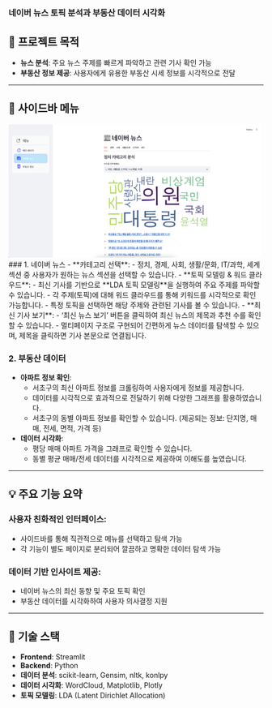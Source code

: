 # <h3>네이버 뉴스 토픽 분석과 부동산 데이터 시각화</h2>

## 🚀 프로젝트 목적
- **뉴스 분석**: 주요 뉴스 주제를 빠르게 파악하고 관련 기사 확인 가능
- **부동산 정보 제공**: 사용자에게 유용한 부동산 시세 정보를 시각적으로 전달

---

## 📂 사이드바 메뉴
<img src="./project/assets/2.png" alt="이미지" width="500">
### 1. 네이버 뉴스
- **카테고리 선택**:
  - 정치, 경제, 사회, 생활/문화, IT/과학, 세계 섹션 중 사용자가 원하는 뉴스 섹션을 선택할 수 있습니다.
- **토픽 모델링 & 워드 클라우드**:
  - 최신 기사를 기반으로 **LDA 토픽 모델링**을 실행하여 주요 주제를 파악할 수 있습니다.
  - 각 주제(토픽)에 대해 워드 클라우드를 통해 키워드를 시각적으로 확인 가능합니다.
  - 특정 토픽을 선택하면 해당 주제와 관련된 기사를 볼 수 있습니다.
- **최신 기사 보기**:
  - ‘최신 뉴스 보기’ 버튼을 클릭하여 최신 뉴스의 제목과 추천 수를 확인할 수 있습니다.
  - 멀티페이지 구조로 구현되어 간편하게 뉴스 데이터를 탐색할 수 있으며, 제목을 클릭하면 기사 본문으로 연결됩니다.

### 2. 부동산 데이터
- **아파트 정보 확인**:
  - 서초구의 최신 아파트 정보를 크롤링하여 사용자에게 정보를 제공합니다.
  - 데이터를 시각적으로 효과적으로 전달하기 위해 다양한 그래프를 활용하였습니다.
  - 서초구의 동별 아파트 정보를 확인할 수 있습니다. (제공되는 정보: 단지명, 매매, 전세, 면적, 가격 등)
- **데이터 시각화**:
  - 평당 매매 아파트 가격을 그래프로 확인할 수 있습니다.
  - 동별 평균 매매/전세 데이터를 시각적으로 제공하여 이해도를 높였습니다.

---

## 💡 주요 기능 요약
### 사용자 친화적인 인터페이스:
- 사이드바를 통해 직관적으로 메뉴를 선택하고 탐색 가능
- 각 기능이 별도 페이지로 분리되어 깔끔하고 명확한 데이터 탐색 가능

### 데이터 기반 인사이트 제공:
- 네이버 뉴스의 최신 동향 및 주요 토픽 확인
- 부동산 데이터를 시각화하여 사용자 의사결정 지원

---

## 🔧 기술 스택
- **Frontend**: Streamlit  
- **Backend**: Python  
- **데이터 분석**: scikit-learn, Gensim, nltk, konlpy  
- **데이터 시각화**: WordCloud, Matplotlib, Plotly  
- **토픽 모델링**: LDA (Latent Dirichlet Allocation)
